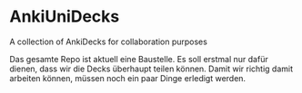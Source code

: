 # AnkiUniDecks
A collection of AnkiDecks for collaboration purposes

Das gesamte Repo ist aktuell eine Baustelle.
Es soll erstmal nur dafür dienen, dass wir die Decks überhaupt teilen können. 
Damit wir richtig damit arbeiten können, müssen noch ein paar Dinge erledigt werden.
